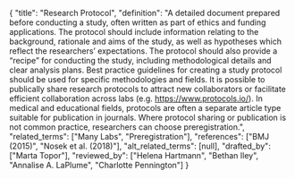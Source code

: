 {
    "title": "Research Protocol",
    "definition": "A detailed document prepared before conducting a study, often written as part of ethics and funding applications. The protocol should include information relating to the background, rationale and aims of the study, as well as hypotheses which reflect the researchers’ expectations. The protocol should also provide a “recipe” for conducting the study, including methodological details and clear analysis plans. Best practice guidelines for creating a study protocol should be used for specific methodologies and fields. It is possible to publically share research protocols to attract new collaborators or facilitate efficient collaboration across labs (e.g. https://www.protocols.io/). In medical and educational fields, protocols are often a separate article type suitable for publication in journals. Where protocol sharing or publication is not common practice, researchers can choose preregistration.",
    "related_terms": ["Many Labs", "Preregistration"],
    "references": ["BMJ (2015)", "Nosek et al. (2018)"],
    "alt_related_terms": [null],
    "drafted_by": ["Marta Topor"],
    "reviewed_by": ["Helena Hartmann", "Bethan Iley", "Annalise A. LaPlume", "Charlotte Pennington"]
  }

